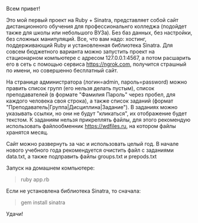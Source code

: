 Всем привет!

Это мой первый проект на Ruby + Sinatra, представляет собой сайт дистанционного обучения для профессиональнго колледжа (подойдет также для школы или небольшого ВУЗа). Без баз данных, без настройки, без сложных манипуляций. Все, что вам надо: хостинг, поддерживающий Ruby и установленная библиотека Sinatra. Для совсем бюджетного варианта можно запустить проект на стационарном компьютере с адресом 127.0.0.1:4567, а потом расшарить его в сеть с помощью сервиса https://ngrok.com, получится страшный по имени, но совершенно бесплатный сайт.

На странице администратора (логин=admin, пароль=password) можно править список групп (его нельзя делать пустым), список преподавателей (в формате "Фамилия Пароль" через пробел, для каждого человека своя строка), а также список заданий (формат "Преподаватель|Группа|Дисциплина|Задание"). В заданиях можно указывать ссылки, но они не будут "кликаться", их отображение будет текстом. К заданиям нельзя прикреплять файлы, для этого рекомендую использовать файлообменник https://wdfiles.ru, на котором файлы хранятся месяц.

Сайт можно развернуть за час и использовать целый год. В начале нового учебного года рекомендуется очистить файл с заданиями data.txt, а также подправить файлы groups.txt и prepods.txt

Запуск на домашнем компьютере:
>ruby app.rb

Если не установлена библиотека Sinatra, то сначала:
>gem install sinatra

Удачи!
